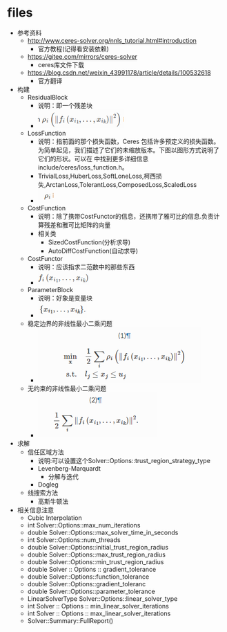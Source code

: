 # files
- 参考资料
  - http://www.ceres-solver.org/nnls_tutorial.html#introduction
    - 官方教程(记得看安装依赖)
  - https://gitee.com/mirrors/ceres-solver
    - ceres库文件下载
  - https://blog.csdn.net/weixin_43991178/article/details/100532618
    - 官方翻译
- 构建
  - ResidualBlock
    - 说明：即一个残差块
    - ![](./../picture/ResidualBlock.png)
  - LossFunction
    - 说明：指前面的那个损失函数，Ceres 包括许多预定义的损失函数。为简单起见，我们描述了它们的未缩放版本。下图以图形方式说明了它们的形状。可以在 中找到更多详细信息 include/ceres/loss_function.h。
    - TrivialLoss,HuberLoss,SoftLoneLoss,柯西损失,ArctanLoss,TolerantLoss,ComposedLoss,ScaledLoss
    - ![](./../picture/LossFunction.png)
  - CostFunction
    - 说明：除了携带CostFunctor的信息，还携带了雅可比的信息.负责计算残差和雅可比矩阵的向量
    - 相关类
      - SizedCostFunction(分析求导)
      - AutoDiffCostFunction(自动求导)
  - CostFunctor
    - 说明：应该指求二范数中的那些东西
    - ![](./../picture/CostFunctor.png)
  - ParameterBlock
    - 说明：好象是变量块
    - ![](./../picture/ParameterBlock.png)
  - 稳定边界的非线性最小二乘问题
    - ![](./../picture/bounds_constrained_non-linear_least_squares_problems.png)
  - 无约束的非线性最小二乘问题
    - ![](./../picture/non-linea_least_squares_problem..png)
- 求解
  - 信任区域方法
    - 说明:可以设置这个Solver::Options::trust_region_strategy_type
    - Levenberg-Marquardt
      - 分解与迭代
    - Dogleg
  - 线搜索方法
    - 高斯牛顿法
- 相关信息注意
  - Cubic Interpolation
  - int Solver::Options::max_num_iterations
  - double Solver::Options::max_solver_time_in_seconds
  - int Solver::Options::num_threads
  - double Solver::Options::initial_trust_region_radius
  - double Solver::Options::max_trust_region_radius
  - double Solver::Options::min_trust_region_radius
  - double Solver :: Options :: gradient_tolerance
  - double Solver::Options::function_tolerance 
  - double Solver::Options::gradient_toleranc
  - double Solver::Options::parameter_tolerance
  - LinearSolverType Solver::Options::linear_solver_type
  - int Solver :: Options :: min_linear_solver_iterations
  - int Solver :: Options :: max_linear_solver_iterations
  - Solver::Summary::FullReport()